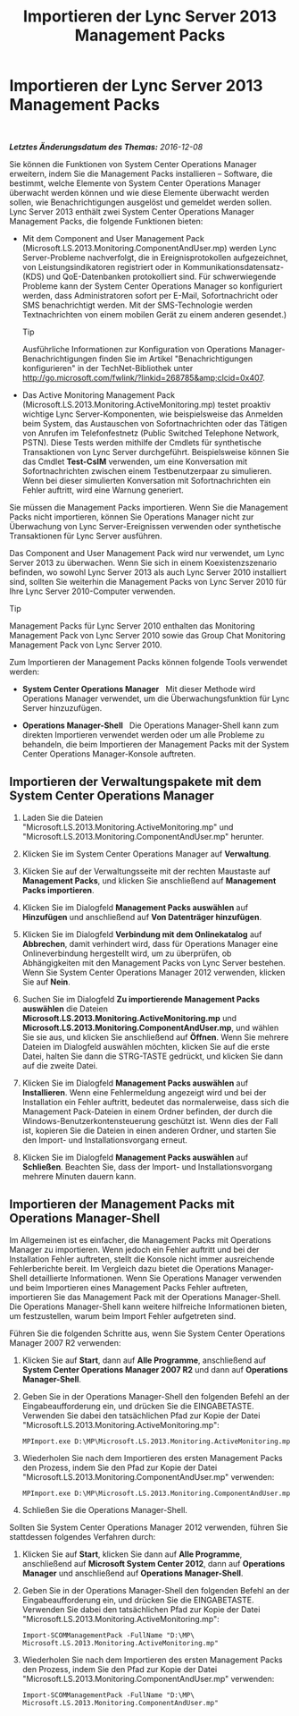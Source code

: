 ﻿---
title: Importieren der Lync Server 2013 Management Packs
TOCTitle: Importieren der Lync Server 2013 Management Packs
ms:assetid: 846287e1-660f-453f-bdba-b2137b5f0ea1
ms:mtpsurl: https://technet.microsoft.com/de-de/library/JJ205052(v=OCS.15)
ms:contentKeyID: 49294619
ms.date: 12/10/2016
mtps_version: v=OCS.15
ms.translationtype: HT
---

# Importieren der Lync Server 2013 Management Packs

 

_**Letztes Änderungsdatum des Themas:** 2016-12-08_

Sie können die Funktionen von System Center Operations Manager erweitern, indem Sie die Management Packs installieren – Software, die bestimmt, welche Elemente von System Center Operations Manager überwacht werden können und wie diese Elemente überwacht werden sollen, wie Benachrichtigungen ausgelöst und gemeldet werden sollen. Lync Server 2013 enthält zwei System Center Operations Manager Management Packs, die folgende Funktionen bieten:

  - Mit dem Component and User Management Pack (Microsoft.LS.2013.Monitoring.ComponentAndUser.mp) werden Lync Server-Probleme nachverfolgt, die in Ereignisprotokollen aufgezeichnet, von Leistungsindikatoren registriert oder in Kommunikationsdatensatz- (KDS) und QoE-Datenbanken protokolliert sind. Für schwerwiegende Probleme kann der System Center Operations Manager so konfiguriert werden, dass Administratoren sofort per E-Mail, Sofortnachricht oder SMS benachrichtigt werden. Mit der SMS-Technologie werden Textnachrichten von einem mobilen Gerät zu einem anderen gesendet.)
    

    > [!TIP]
    > Ausführliche Informationen zur Konfiguration von Operations Manager-Benachrichtigungen finden Sie im Artikel "Benachrichtigungen konfigurieren" in der TechNet-Bibliothek unter <A class=uri href="http://go.microsoft.com/fwlink/?linkid=268785%26clcid=0x407">http://go.microsoft.com/fwlink/?linkid=268785&amp;clcid=0x407</A>.



  - Das Active Monitoring Management Pack (Microsoft.LS.2013.Monitoring.ActiveMonitoring.mp) testet proaktiv wichtige Lync Server-Komponenten, wie beispielsweise das Anmelden beim System, das Austauschen von Sofortnachrichten oder das Tätigen von Anrufen im Telefonfestnetz (Public Switched Telephone Network, PSTN). Diese Tests werden mithilfe der Cmdlets für synthetische Transaktionen von Lync Server durchgeführt. Beispielsweise können Sie das Cmdlet **Test-CsIM** verwenden, um eine Konversation mit Sofortnachrichten zwischen einem Testbenutzerpaar zu simulieren. Wenn bei dieser simulierten Konversation mit Sofortnachrichten ein Fehler auftritt, wird eine Warnung generiert.

Sie müssen die Management Packs importieren. Wenn Sie die Management Packs nicht importieren, können Sie Operations Manager nicht zur Überwachung von Lync Server-Ereignissen verwenden oder synthetische Transaktionen für Lync Server ausführen.

Das Component and User Management Pack wird nur verwendet, um Lync Server 2013 zu überwachen. Wenn Sie sich in einem Koexistenzszenario befinden, wo sowohl Lync Server 2013 als auch Lync Server 2010 installiert sind, sollten Sie weiterhin die Management Packs von Lync Server 2010 für Ihre Lync Server 2010-Computer verwenden.


> [!TIP]
> Management Packs für Lync Server 2010 enthalten das Monitoring Management Pack von Lync Server 2010 sowie das Group Chat Monitoring Management Pack von Lync Server 2010.



Zum Importieren der Management Packs können folgende Tools verwendet werden:

  - **System Center Operations Manager**   Mit dieser Methode wird Operations Manager verwendet, um die Überwachungsfunktion für Lync Server hinzuzufügen.

  - **Operations Manager-Shell**   Die Operations Manager-Shell kann zum direkten Importieren verwendet werden oder um alle Probleme zu behandeln, die beim Importieren der Management Packs mit der System Center Operations Manager-Konsole auftreten.

## Importieren der Verwaltungspakete mit dem System Center Operations Manager

1.  Laden Sie die Dateien "Microsoft.LS.2013.Monitoring.ActiveMonitoring.mp" und "Microsoft.LS.2013.Monitoring.ComponentAndUser.mp" herunter.

2.  Klicken Sie im System Center Operations Manager auf **Verwaltung**.

3.  Klicken Sie auf der Verwaltungsseite mit der rechten Maustaste auf **Management Packs**, und klicken Sie anschließend auf **Management Packs importieren**.

4.  Klicken Sie im Dialogfeld **Management Packs auswählen** auf **Hinzufügen** und anschließend auf **Von Datenträger hinzufügen**.

5.  Klicken Sie im Dialogfeld **Verbindung mit dem Onlinekatalog** auf **Abbrechen**, damit verhindert wird, dass für Operations Manager eine Onlineverbindung hergestellt wird, um zu überprüfen, ob Abhängigkeiten mit den Management Packs von Lync Server bestehen. Wenn Sie System Center Operations Manager 2012 verwenden, klicken Sie auf **Nein**.

6.  Suchen Sie im Dialogfeld **Zu importierende Management Packs auswählen** die Dateien **Microsoft.LS.2013.Monitoring.ActiveMonitoring.mp** und **Microsoft.LS.2013.Monitoring.ComponentAndUser.mp**, und wählen Sie sie aus, und klicken Sie anschließend auf **Öffnen**. Wenn Sie mehrere Dateien im Dialogfeld auswählen möchten, klicken Sie auf die erste Datei, halten Sie dann die STRG-TASTE gedrückt, und klicken Sie dann auf die zweite Datei.

7.  Klicken Sie im Dialogfeld **Management Packs auswählen** auf **Installieren**. Wenn eine Fehlermeldung angezeigt wird und bei der Installation ein Fehler auftritt, bedeutet das normalerweise, dass sich die Management Pack-Dateien in einem Ordner befinden, der durch die Windows-Benutzerkontensteuerung geschützt ist. Wenn dies der Fall ist, kopieren Sie die Dateien in einen anderen Ordner, und starten Sie den Import- und Installationsvorgang erneut.

8.  Klicken Sie im Dialogfeld **Management Packs auswählen** auf **Schließen**. Beachten Sie, dass der Import- und Installationsvorgang mehrere Minuten dauern kann.

## Importieren der Management Packs mit Operations Manager-Shell

Im Allgemeinen ist es einfacher, die Management Packs mit Operations Manager zu importieren. Wenn jedoch ein Fehler auftritt und bei der Installation Fehler auftreten, stellt die Konsole nicht immer ausreichende Fehlerberichte bereit. Im Vergleich dazu bietet die Operations Manager-Shell detaillierte Informationen. Wenn Sie Operations Manager verwenden und beim Importieren eines Management Packs Fehler auftreten, importieren Sie das Management Pack mit der Operations Manager-Shell. Die Operations Manager-Shell kann weitere hilfreiche Informationen bieten, um festzustellen, warum beim Import Fehler aufgetreten sind.

Führen Sie die folgenden Schritte aus, wenn Sie System Center Operations Manager 2007 R2 verwenden:

1.  Klicken Sie auf **Start**, dann auf **Alle Programme**, anschließend auf **System Center Operations Manager 2007 R2** und dann auf **Operations Manager-Shell**.

2.  Geben Sie in der Operations Manager-Shell den folgenden Befehl an der Eingabeaufforderung ein, und drücken Sie die EINGABETASTE. Verwenden Sie dabei den tatsächlichen Pfad zur Kopie der Datei "Microsoft.LS.2013.Monitoring.ActiveMonitoring.mp":
    
        MPImport.exe D:\MP\Microsoft.LS.2013.Monitoring.ActiveMonitoring.mp

3.  Wiederholen Sie nach dem Importieren des ersten Management Packs den Prozess, indem Sie den Pfad zur Kopie der Datei "Microsoft.LS.2013.Monitoring.ComponentAndUser.mp" verwenden:
    
        MPImport.exe D:\MP\Microsoft.LS.2013.Monitoring.ComponentAndUser.mp

4.  Schließen Sie die Operations Manager-Shell.

Sollten Sie System Center Operations Manager 2012 verwenden, führen Sie stattdessen folgendes Verfahren durch:

1.  Klicken Sie auf **Start**, klicken Sie dann auf **Alle Programme**, anschließend auf **Microsoft System Center 2012**, dann auf **Operations Manager** und anschließend auf **Operations Manager-Shell**.

2.  Geben Sie in der Operations Manager-Shell den folgenden Befehl an der Eingabeaufforderung ein, und drücken Sie die EINGABETASTE. Verwenden Sie dabei den tatsächlichen Pfad zur Kopie der Datei "Microsoft.LS.2013.Monitoring.ActiveMonitoring.mp":
    
        Import-SCOMManagementPack -FullName "D:\MP\ Microsoft.LS.2013.Monitoring.ActiveMonitoring.mp"

3.  Wiederholen Sie nach dem Importieren des ersten Management Packs den Prozess, indem Sie den Pfad zur Kopie der Datei "Microsoft.LS.2013.Monitoring.ComponentAndUser.mp" verwenden:
    
        Import-SCOMManagementPack -FullName "D:\MP\ Microsoft.LS.2013.Monitoring.ComponentAndUser.mp"

